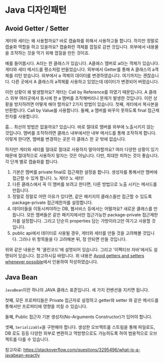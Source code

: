 # Java 디자인패턴

## Avoid Getter / Setter
게터와 세터는 왜 사용할까요? 바로 캡슐화를 위해서 사용하고들 합니다. 하지만 정말로 캡슐화 역할을 하고 있을까요? 캡슐화란 객체를 껍질로 감싼 것입니다. 외부에서 내용물을 조작하는 것을 막기 위해 껍질을 만든 것이죠. 

예를 들어봅시다. A라는 한 클래스가 있습니다. A클래스 맴버로 a라는 객체가 있습니다. 게터와 세터 메서드를 평소처럼 만들었습니다. 외부에서 Getter를 통해 A 클래스의 a객체를 리턴 받습니다. 외부에서 a 객체의 데이터를 변경하였습니다. 여기까지는 괜찮습니다. 다른 곳에서 A 클래스의 a객체를 사용하고 있었는데 데이터가 변경되어 버렸습니다. 

이런 상황이 왜 발생할까요? 게터는 Call by Reference를 하였기 때문입니다. A 클래스 외부 여러곳에서 동시에 한 a 맴버를 조작해버리니 문제가 발생한 것입니다. 이런 상황을 방지하려면 어떻게 해야 할까요? 2가지 방법이 있습니다. 첫째, 게터에서 복사본을 반환합니다. Call by Value를 사용합니다. 둘째, a 맴버를 바꾸지 못하도록 final 접근제한자를 사용합니다.

 흠... 최선의 방법은 없을까요? 있습니다. 바로 절대로 맴버를 외부에 노출시키지 않는 것입니다. 맴버를 조작하려면 클래스 내부에서만 내부 메서드를 통해 조작하게 합니다. 이렇게 한다면, 맴버를 변경하는 곳은 이 클래스 한 곳 밖에 없습니다.

 하지만! 게터와 세터를 절대로 절대로 사용하지 말아야할까요? 여러 다양한 상황이 있기 때문에 절대적으로 사용하지 말자는 것은 아닙니다. 다만, 최대한 피하는 것이 좋습니다. 각 단계 별로 캡슐화를 합니다.

1. 기본은 멤버를 private final로 접근제한 설정을 합니다. 생성자를 통해서만 맴버에 접근할 수 있게 합니다. 노 게터! 노 세터!
2. 다른 클래스에서 꼭 이 맴버를 보려고 한다면, 다른 방법으로 노출 시키는 메서드를 만듭니다.
3. 정말로 정말로 어떤 이유가 있다면, 같은 패키지의 클래스들만 접근할 수 있도록 package-private 접근제한자를 설정합니다. 
4. 데이터들을 이동시켜야하는 DB, 웹서비스 등에서는 어떨까요? 새로운 클래스를 만듭니다. 모든 맴버들은 같은 패키지에서만 접근가능한 package-private 접근제한자를 설정합니다. 그리고 단순히 properties 담는 가방이라고만 여기고 사용할 것입니다.
5. public api에서 데이터로 사용될 경우, 게터와 세터를 만들 것을 고려해볼 것입니다. 그러나 위 항목들을 다 고려해본 뒤, 정 안되면 만들 것입니다.  

위와 같은 내용은 책 '클린코드'에 설명되어 있습니다. 그리고 '이펙티브 자바'에서도 설명되어 있습니다. 참고하시길 바랍니다. 위 내용은 [Avoid getters and setters whenever possible](https://dev.to/scottshipp/avoid-getters-and-setters-whenever-possible-c8m)에서 인용하여 작성하였습니다.


## Java Bean

`JavaBean`이란 하나의 JAVA 클래스 표준입니다. 세 가지 컨벤션을 지키면 됩니다.

첫째, 모든 프로퍼티들은 Private 접근자로 설정하고 getter와 setter 와 같은 메서드를 통해서만 프로퍼티에 영향을 끼칠 수 있습니다.

둘째, Public 접근자 기본 생성자(No-Arguments Constructor)가 있어야 합니다.

셋째, `Serializable`을 구현해야 합니다. 생성한 오브젝트를 스트림을 통해 파일로도, DB 로도 등등 다양한 외부로 변환하고 역방향으로도 가능하도록 하여 범용적으로 오브젝트를 다를 수 있습니다.

참고자료: https://stackoverflow.com/questions/3295496/what-is-a-javabean-exactly

